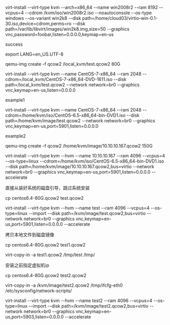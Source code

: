 virt-install --virt-type kvm  --arch=x86_64 --name win2008r2 --ram  8192 --vcpus=4
--cdrom  /kvm/iso/win2008r2.iso
--noautoconsole --os-type windows --os-variant win2k8 
--disk path=/home/cloud03/virtio-win-0.1-30.iso,device=cdrom,perms=ro 
--disk path=/var/lib/libvirt/images/win2k8.img,size=50 
--graphics vnc,password=foobar,listen=0.0.0.0,keymap=en-us



success

export LANG=en_US.UTF-8

qemu-img create -f qcow2  /local_kvm/test.qcow2  80G


virt-install --virt-type kvm --name CentOS-7-x86_64 --ram 2048 --cdrom=/local_kvm/CentOS-7-x86_64-DVD-1611.iso  --disk path=/local_kvm/test.qcow2  --network network=br0  --graphics vnc,keymap=en-us,listen=0.0.0.0


example1

virt-install --virt-type kvm --name CentOS-7-x86_64 --ram 2048 --cdrom=/home/kvm/iso/CentOS-6.5-x86_64-bin-DVD1.iso  --disk path=/home/kvm/image/test.qcow2  --network network=br0 --graphics vnc,keymap=en-us,port=5901,listen=0.0.0.0


example2

qemu-img create -f qcow2  /home/kvm/image/10.10.10.167.qcow2 150G

virt-install --virt-type kvm --hvm --name 10.10.10.167  --ram 4096 --vcpus=4 --os-type=linux  --cdrom=/home/kvm/iso/CentOS-6.5-x86_64-bin-DVD1.iso --disk path=/home/kvm/image/10.10.10.167.qcow2,bus=virtio --network network=br0 --graphics vnc,keymap=en-us,port=5901,listen=0.0.0.0  --accelerate

直接从装好系统的磁盘引导，跳过系统安装

 cp centos6.4-80G.qcow2  test.qcow2

 virt-install --virt-type kvm --hvm --name test --ram 4096 --vcpus=4 --os-type=linux   --import    --disk path=/kvm/image/test.qcow2,bus=virtio --network network=br0 --graphics vnc,keymap=en-us,port=5901,listen=0.0.0.0 --accelerate



拷贝本地文件到磁盘镜像

cp centos6.4-80G.qcow2  test1.qcow2

virt-copy-in  -a test1.qcow2    /tmp/test  /tmp/

安装之前指定虚拟机ip

cp centos6.4-80G.qcow2  test2.qcow2

virt-copy-in -a  /kvm/image/test2.qcow2 /tmp/ifcfg-eth0   /etc/sysconfig/network-scripts/

virt-install --virt-type kvm --hvm --name test2 --ram 4096 --vcpus=4 --os-type=linux --import --disk path=/kvm/image/test2.qcow2,bus=virtio --network network=br0 --graphics vnc,keymap=en-us,port=5903,listen=0.0.0.0 --accelerate
